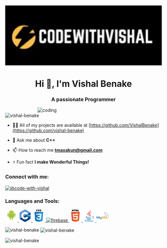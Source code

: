 ![logo align="center"](https://github.com/vishal-benake/vishal-benake/blob/main/github-banner.jpeg)
<h1 align="center">Hi 👋, I'm Vishal Benake</h1>
<h3 align="center">A passionate Programmer</h3>

<img align="right" alt="coding" width="400" src="https://user-images.githubusercontent.com/55389276/140866485-8fb1c876-9a8f-4d6a-98dc-08c4981eaf70.gif">

<p align="left"> <img src="https://komarev.com/ghpvc/?username=vishal-benake&label=Profile%20views&color=0e75b6&style=flat" alt="vishal-benake" /> </p>

- 👨‍💻 All of my projects are available at [https://github.com/VishalBenake](https://github.com/vishal-benake)

- 💬 Ask me about **C++**

- 📫 How to reach me **tmaxakun@gmail.com**

- ⚡ Fun fact **I make Wonderful Things!**

<h3 align="left">Connect with me:</h3>
<p align="left">
<a href="https://youtube.com/@Code-With?si=Z2brn_19IsJLIfpO" target="blank"><img align="center" src="https://raw.githubusercontent.com/rahuldkjain/github-profile-readme-generator/master/src/images/icons/Social/youtube.svg" alt="@code-with-vishal" height="30" width="40" /></a>
</p>

<h3 align="left">Languages and Tools:</h3>
<p align="left"> <a href="https://developer.android.com" target="_blank" rel="noreferrer"> <img src="https://raw.githubusercontent.com/devicons/devicon/master/icons/android/android-original-wordmark.svg" alt="android" width="40" height="40"/> </a> <a href="https://www.w3schools.com/cpp/" target="_blank" rel="noreferrer"> <img src="https://raw.githubusercontent.com/devicons/devicon/master/icons/cplusplus/cplusplus-original.svg" alt="cplusplus" width="40" height="40"/> </a> <a href="https://www.w3schools.com/css/" target="_blank" rel="noreferrer"> <img src="https://raw.githubusercontent.com/devicons/devicon/master/icons/css3/css3-original-wordmark.svg" alt="css3" width="40" height="40"/> </a> <a href="https://firebase.google.com/" target="_blank" rel="noreferrer"> <img src="https://www.vectorlogo.zone/logos/firebase/firebase-icon.svg" alt="firebase" width="40" height="40"/> </a> <a href="https://www.w3.org/html/" target="_blank" rel="noreferrer"> <img src="https://raw.githubusercontent.com/devicons/devicon/master/icons/html5/html5-original-wordmark.svg" alt="html5" width="40" height="40"/> </a> <a href="https://www.java.com" target="_blank" rel="noreferrer"> <img src="https://raw.githubusercontent.com/devicons/devicon/master/icons/java/java-original.svg" alt="java" width="40" height="40"/> </a> <a href="https://www.mysql.com/" target="_blank" rel="noreferrer"> <img src="https://raw.githubusercontent.com/devicons/devicon/master/icons/mysql/mysql-original-wordmark.svg" alt="mysql" width="40" height="40"/> </a> </p>

<p><img align="left" src="https://github-readme-stats.vercel.app/api/top-langs?username=vishal-benake&show_icons=true&locale=en&layout=compact" alt="vishal-benake" /></p>

<p>&nbsp;<img align="center" src="https://github-readme-stats.vercel.app/api?username=vishal-benake&show_icons=true&locale=en" alt="vishal-benake" /></p>

<p><img align="center" src="https://github-readme-streak-stats.herokuapp.com/?user=vishal-benake&" alt="vishal-benake" /></p>
